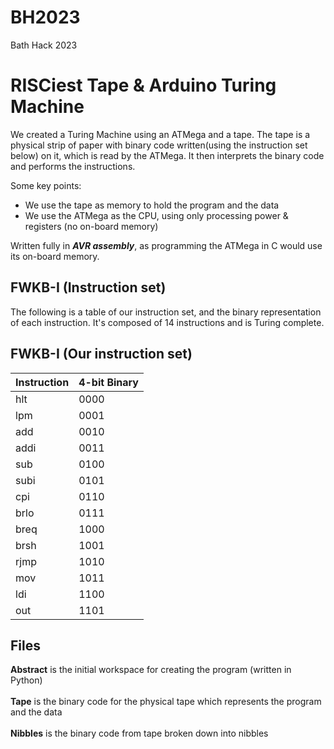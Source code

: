 # BH2023
Bath Hack 2023

# RISCiest Tape & Arduino Turing Machine
We created a Turing Machine using an ATMega and a tape. The tape is a physical strip of paper with binary code written(using the instruction set below) on it, which is read by the ATMega. It then interprets the binary code and performs the instructions. <br>

Some key points:
 - We use the tape as memory to hold the program and the data
 - We use the ATMega as the CPU, using only processing power & registers (no on-board memory)

Written fully in ***AVR assembly***, as programming the ATMega in C would use its on-board memory.

## FWKB-I (Instruction set)
The following is a table of our instruction set, and the binary representation of each instruction. It's composed of 14 instructions and is Turing complete. <br>

## FWKB-I (Our instruction set)
| Instruction | 4-bit Binary |
|---|---|
| hlt | 0000 |
| lpm | 0001 |
| add |  0010 |
| addi | 0011  |
| sub | 0100 |
| subi | 0101 |
| cpi | 0110 |
| brlo | 0111 |
| breq | 1000 |
| brsh | 1001 |
| rjmp | 1010 |
| mov | 1011 |
| ldi | 1100 |
| out | 1101 |

## Files

**Abstract** is the initial workspace for creating the program (written in Python) <br><br>
**Tape** is the binary code for the physical tape which represents the program and the data <br><br>
**Nibbles** is the binary code from tape broken down into nibbles